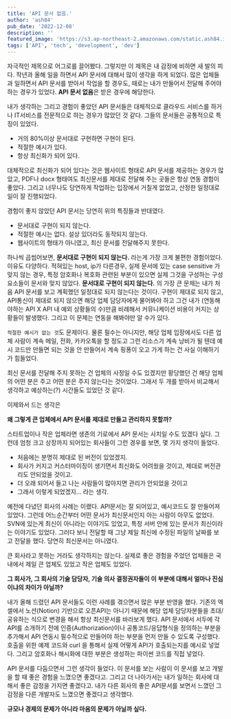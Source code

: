```yaml
---
title: 'API 문서 없음.'
author: 'ash84'
pub_date: '2022-12-08'
description: ''
featured_image: 'https://s3.ap-northeast-2.amazonaws.com/static.ash84.io/images/blog/no-api-doc/beatriz-perez-moya-XN4T2PVUUgk-unsplash+(1).jpg'
tags: ['API', 'tech', 'development', 'dev']
---
```


자극적인 제목으로 어그로를 끌어봤다. 그렇지만 이 제목은 내 감정에 비하면 새 발의 피다. 작년과 올해 일을 하면서 API 문서에 대해서 많이 생각을 하게 되었다. 많은 업체들과 일하면서 API 문서를 받아서 작업을 할 경우도, 때로는 내가 만들어서 전달해 주어야 하는 경우가 있었다. **API 문서 없음**은 받은 경우에 해당한다.

내가 생각하는 그리고 경험이 좋았던 API 문서들은 대체적으로 클라우드 서비스를 하거나 IT서비스를 전문적으로 하는 경우가 많았던 것 같다. 그들의 문서들은 공통적으로 특징이 있었다. 

- 거의 80%이상 문서대로 구현하면 구현이 된다.
- 적절한 예시가 있다.
- 항상 최신화가 되어 있다.

대체적으로 최신화가 되어 있다는 것은 웹사이트 형태로 API 문서를 제공하는 경우가 많았고, PDF나 docx 형태여도 최신문서를 제대로 전달해 주는 곳들은 항상 연동 경험이 좋았다. 그리고 너무나도 당연하게 작업하는 입장에서 거칠게 없었고, 산정한 일정대로 일이 잘 진행되었다. 

경험이 좋지 않았던 API 문서는 당연히 위의 특징들과 반대였다. 

- 문서대로 구현이 되지 않는다.
- 적절한 예시는 없다. 설상 있더라도 동작되지 않는다.
- 웹사이트의 형태가 아니였고, 최신 문서를 전달해주지 못한다.

하나씩 곱씹어보면, **문서대로 구현이 되지 않는다.** 라는게 가장 크게 불편한 경험이었다. 이유도 다양하다. 적혀있는 host, ip가 다른경우, 실제 문서에 있는 case sensitive 가 맞지 않는 경우, 특정 암호화나 복호화 관련된 부분이 있으면 실제 그것을 구성하는 구성요소들이 문서와 맞지 않았다. **문서대로 구현이 되지 않는다.** 의 가장 큰 문제는 내가 처음 API 문서를 보고 계획했던 일정대로 되지 않는다는 것이다. 구현이 제대로 되지 않고, API통신이 제대로 되지 않으면 해당 업체 담당자에게 물어봐야 하고 그건 내가 (연동해야하는 API X API 내 예외 상황들의 수)만큼 비례해서 커뮤니케이션 비용이 커지는 상황들이 발생했다. 그리고 이 문제는 연동을 해봐야만 알 수가 있다. 

`적절한 예시가 없는 것`도 문제이다. 물론 필수는 아니지만, 해당 업체 입장에서도 다른 업체 사람이 계속 메일, 전화, 카카오톡을 할 정도고 그런 리소스가 계속 낭비가 될 텐데 예시 코드만 만들면 되는 것을 안 만들어서 계속 핑퐁이 오고 가게 하는 건 사실 이해하기가 힘들었다. 

최신 문서를 전달해 주지 못하는 건 업체의 사정일 수도 있겠지만 황당했던 건 해당 업체의 어떤 분은 주고 어떤 분은 주지 않는다는 것이었다. 그래서 두 개를 받아서 비교해서 생각하고 예상하는(?) 시간들도 있었던 것 같다. 

이제와서 드는 생각은 

**왜 그렇게 큰 업체에서 API 문서를 제대로 만들고 관리하지 못할까?**

스타트업이나 작은 업체라면 생존의 기로에서 API 문서는 사치일 수도 있겠다 싶다. 그런데 엄청 크고 상장까지 되어있는 회사들이 그런 경우를 보면, 몇 가지 생각이 들었다. 

- 처음에는 분명히 제대로 된 버전이 있었겠지.
- 회사가 커지고 커스터마이징이 생기면서 최신화도 어려웠을 것이고, 제대로 버전관리도 안되었을 것이고.
- 더 오래 되어서 들고 나는 사람들이 많아지면 관리가 안되었을 것이고
- 그래서 이렇게 되었겠지… 라는 생각.

예전에 다녔던 회사의 사례는 이랬다. API문서는 잘 되어있고, 예시코드도 잘 만들어져 있었다. 그런데 어느순간부터 어떤 문서가 최신문서인지 아는 사람이 아무도 없었다. SVN에 있는게 최신이 아니라는 이야기도 있었고, 특정 서버 안에 있는 문서가 최신이라는 이야기도 있었다. 그러다 보니 전달할 때 그냥 제일 최신에 수정된 파일의 날짜를 보고 전달을 했다. 당연히 최신문서는 아니였다. 

큰 회사라고 못하는 거라도 생각하지는 않는다. 실제로 좋은 경험을 주었던 업체들은 국내에서 제일 큰 업체도 있었고 작은 업체도 있었다. 

**그 회사가, 그 회사의 기술 담당자, 기술 의사 결정권자들이 이 부분에 대해서 얼마나 진심이냐의 차이가 아닐까?** 

내가 올해 드렸던 API 문서들도 이런 사례를 겪으면서 많은 부분 반영을 했다. 기존의 엑셀에서 노션(Notion) 기반으로 오픈API는 아니기 때문에 해당 업체 담당자분들을 초대/공유하는 식으로 변경을 해서 항상 최신문서를 바라보게 했다. API 문서에서 서두에 각 API를 소개하기 전에 인증(Authorization)이나 공통코드/응답형식을 정의하는 부분을 추가해서 API 연동시 필수적으로 만들어야 하는 부분을 먼저 만들 수 있도록 구성했다. 호출을 위한 예제 코드와 curl 을 통해서 실제 어떻게 API가 호출되는지를 예시로 넣었다. 그리고 암호화나 해시화에 대한 부분은 생성하는 파이썬 코드를 직접 넣었다. 

API 문서를 다듬으면서 그런 생각이 들었다. 이 문서를 보는 사람이 이 문서를 보고 개발을 할 때 좋은 경험을 느꼈으면 좋겠다고. 그리고 더 나아가서는 내가 일하는 회사에 대해서 좋은 감정을 가지면 좋겠다고. 내가 다른 회사의 좋은 API문서를 보면서 느꼈던 그 감정을 다른 개발자도 느꼈으면 좋겠다고 생각했다. 

**규모나 경제의 문제가 아니라 마음의 문제가 아닐까 싶다.**
